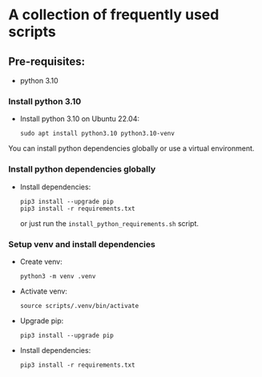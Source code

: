 # A collection of frequently used scripts

## Pre-requisites:

* python 3.10

### Install python 3.10

* Install python 3.10 on Ubuntu 22.04:

  `sudo apt install python3.10 python3.10-venv`

You can install python dependencies globally or use a virtual environment.

### Install python dependencies globally

* Install dependencies:

  ```shell
  pip3 install --upgrade pip
  pip3 install -r requirements.txt
  ```
  or just run the `install_python_requirements.sh` script.

### Setup venv and install dependencies

* Create venv:

  `python3 -m venv .venv`

* Activate venv:

  `source scripts/.venv/bin/activate`

* Upgrade pip:

  `pip3 install --upgrade pip`

* Install dependencies:

  `pip3 install -r requirements.txt`

